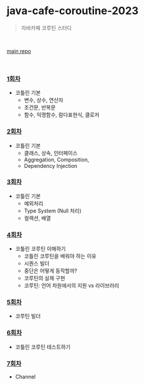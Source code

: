 # java-cafe-coroutine-2023

> 자바카페 코루틴 스터디



<br>

[main repo](https://github.com/JAVACAFE-STUDY/coroutine-2023)

<br>



### [1회차](round/round_1.md)
- 코틀린 기본
  - 변수, 상수, 연산자
  - 조건문, 반복문
  - 함수, 익명함수, 람다표현식, 클로저


### [2회차](round/round_2.md)
- 코틀린 기본
  - 클래스, 상속, 인터페이스
  - Aggregation, Composition,
  - Dependency Injection



### [3회차](round/round_3.md)

- 코틀린 기본
  - 예외처리
  - Type System (Null 처리)
  - 컬랙션, 배열

### [4회차](round/round_4.md)

- 코틀린 코루틴 이해하기
  - 코틀린 코루틴을 배워야 하는 이유
  - 시퀀스 빌더
  - 중단은 어떻게 동작할까?
  - 코루틴의 실제 구현
  - 코루틴: 언어 차원에서의 지원 vs 라이브러리

### [5회차](round/round_5.md)

- 코루틴 빌더

### [6회차](round/round_6.md)

- 코틀린 코루틴 테스트하기

### [7회차](round/round_7.md)

- Channel

